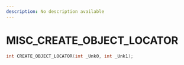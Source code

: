 ```yaml
---
description: No description available 
---
```


# MISC\_CREATE_OBJECT_LOCATOR

```cpp
int CREATE_OBJECT_LOCATOR(int _Unk0, int _Unk1);
```